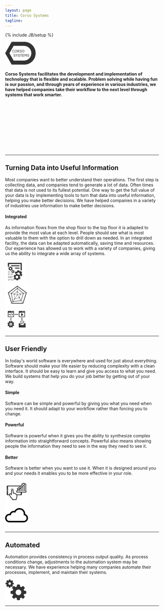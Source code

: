 ```yaml
---
layout: page
title: Corso Systems
tagline: 
---
```

{% include JB/setup %}

<img src="img/logo.png" width="100px">

<div class="row">
  <div class="col-md-2"><p> </p></div>
  <div class="col-md-8">
<h4 style="text-align: left;">Corso Systems facilitates the development and implementation of technology that is flexible and scalable. Problem solving while having fun is our passion, and through years of experience in various industries, we have helped companies take their workflow to the next level through systems that work smarter.</h4>
</div>
</div>
<div class="row" style="margin-top: 10px;">
<div class="col-md-4"></div>
    <div class="col-md-1">
      <i class="fa fa-bar-chart hdrIcon" style="font-size:32px;padding-right:10px;"></i>
    </div>
    <div class="col-md-1">
      <i class="fa fa-wrench hdrIcon" style="font-size:32px;padding-right:10px;"></i>
    </div>
    <div class="col-md-1">
      <i class="fa fa-hdd-o hdrIcon" style="font-size:32px;padding-right:10px;"></i>
    </div>
    <div class="col-md-1">
      <i class="fa fa-globe hdrIcon" style="font-size:32px;padding-right:10px;"></i>
    </div>
  </div>

<hr>
<div class="row">
  <div class="col-md-2"><p> </p></div>
  <div class="col-md-8">
  <h2 style="text-align: left;">Turning Data into Useful Information </h2>
  <p style="text-align: left;"> Most companies want to better understand their operations. The first step is collecting data, and companies tend to generate a lot of data. Often times that data is not used to its fullest potential. One way to get the full value of  your data is by implementing tools to turn that data into useful information, helping you make better decisions. We have helped companies in a variety of industries use information to make better decisions.</p>


<h4 style="text-align: left;">Integrated</h4>
<p style="text-align: left;">As information flows from the shop floor to the top floor it is adapted to  provide the most value at each level. People should see what is most valuable to them  with the option to drill down as needed. In an integrated facility, the data can be adapted automatically, saving time and resources. Our experience has allowed us to work with a variety of companies, giving us the ability to integrate a wide array of systems.</p>

<div class="row">
<div class="col-md-2 col-md-offset-3" style="padding-top:5px;">
<img src="img/datareport.svg" width="65px">
</div>

<div class="col-md-2">
<img src="img/radar.svg" width="80px">
</div>

<div class="col-md-2">
<img src="img/integration.svg" width="75px">
</div>


</div>
<hr>



<h2 style="text-align: left;">User Friendly</h2>
  <p style="text-align: left;">In today's world software is everywhere and used for just about everything. Software should make your life easier by reducing complexity with a clean interface. It should be easy to learn and give you access to what you need. We build systems that help you do your job better by getting out of your way.</p>

<h4 style="text-align: left;">Simple</h4>
<p style="text-align: left;">Software can be simple and powerful by giving you what you need when you need it. It should adapt to your workflow rather than forcing you to change.</p>

<h4 style="text-align: left;">Powerful</h4>
<p style="text-align: left;">Software is powerful when it gives you the ability to synthesize complex information into straightforward concepts. Powerful also means showing people the information they need to see in the way they need to see it.</p>

<h4 style="text-align: left;">Better</h4>
<p style="text-align: left;">Software is better when you want to use it. When it is designed around you and your needs it enables you to be more effective in your role.</p>

<div class="row">
<div class="col-md-3 col-md-offset-3">
<img src="img/phonestock.svg" width="75px">
</div>

<div class="col-md-3">
<img src="img/cloud.svg" width="75px">

</div>
</div>

<hr>

<h2 style="text-align: left;">Automated</h2>
<p style="text-align: left;">Automation provides consistency in process output quality. As process conditions change, adjustments to the automation system may be necessary. We have experience helping many companies automate their processes, implement, and maintain their systems.</p>

<img src="img/gear.svg" width="70px">
<hr>


<!--Javascript-->

<script src="http://code.jquery.com/jquery-latest.min.js"></script>
<script src="http://ajax.googleapis.com/ajax/libs/jquery/1.10.2/jquery.min.js"></script>﻿
<script src="js/bootstrap.js"></script>